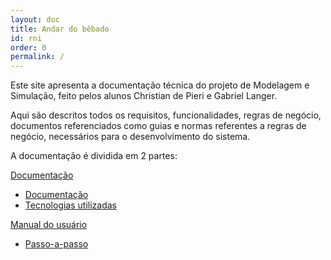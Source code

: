 ```yaml
---
layout: doc
title: Andar do bêbado    
id: rni
order: 0
permalink: /
---
```


Este site apresenta a documentação técnica do projeto de Modelagem e Simulação, feito pelos alunos Christian de Pieri e Gabriel Langer.

Aqui são descritos todos os requisitos, funcionalidades, regras de negócio, documentos referenciados como guias e normas referentes a regras de negócio, necessários para o desenvolvimento do sistema.


A documentação é dividida em 2 partes:

[Documentação](https://christianpieri.github.io/doc/docs/documentacao/index.html)

- [Documentação](https://christianpieri.github.io/doc/docs/documentacao/documentacao.html) 
- [Tecnologias utilizadas](https://christianpieri.github.io/doc/docs/documentacao/tecnologias.html)

[Manual do usuário](https://christianpieri.github.io/doc/docs/users_guide/index.html)

- [Passo-a-passo](https://christianpieri.github.io/doc/docs/users_guide/passo-a-passo.html)
